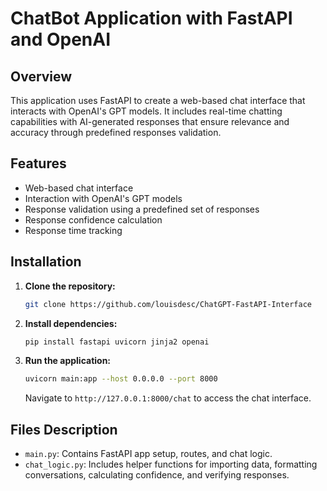 
# ChatBot Application with FastAPI and OpenAI

## Overview
This application uses FastAPI to create a web-based chat interface that interacts with OpenAI's GPT models. It includes real-time chatting capabilities with AI-generated responses that ensure relevance and accuracy through predefined responses validation.

## Features
- Web-based chat interface
- Interaction with OpenAI's GPT models
- Response validation using a predefined set of responses
- Response confidence calculation
- Response time tracking

## Installation

1. **Clone the repository:**
   ```bash
   git clone https://github.com/louisdesc/ChatGPT-FastAPI-Interface
   ```
   
2. **Install dependencies:**
   ```bash
   pip install fastapi uvicorn jinja2 openai
   ```

3. **Run the application:**
   ```bash
   uvicorn main:app --host 0.0.0.0 --port 8000
   ```

   Navigate to `http://127.0.0.1:8000/chat` to access the chat interface.

## Files Description
- `main.py`: Contains FastAPI app setup, routes, and chat logic.
- `chat_logic.py`: Includes helper functions for importing data, formatting conversations, calculating confidence, and verifying responses.

